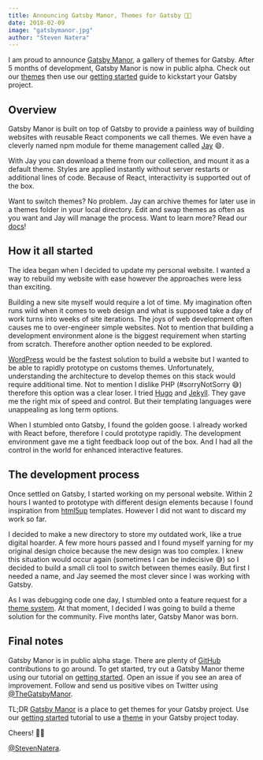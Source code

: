 ```yaml
---
title: Announcing Gatsby Manor, Themes for Gatsby 🎉🎊
date: 2018-02-09
image: "gatsbymanor.jpg"
author: "Steven Natera"
---
```


I am proud to announce [Gatsby Manor](https://landing.gatsbymanor.com/news/gatsbymanor-live), a gallery
of themes for Gatsby. After 5 months of
development, Gatsby Manor is now in public alpha. Check out our
[themes](https://landing.gatsbymanor.com/news/gatsbymanor-live) then use our [getting started](https://landing.gatsbymanor.com/news/gatsbymanor-live) guide to
kickstart your Gatsby project.

## Overview

Gatsby Manor is built on top of Gatsby to provide a painless way of building
websites with reusable React components we call themes. We even have a
cleverly named npm module for theme management called
[Jay](https://landing.gatsbymanor.com/news/gatsbymanor-live) 😄.

With Jay you can download a theme from our collection, and mount it as a default
theme. Styles are applied instantly without server restarts or additional lines
of code. Because of React, interactivity is supported out of the box.

Want to switch themes? No problem. Jay can archive themes for later use in a
themes folder in your local directory. Edit and swap themes as often as you want
and Jay will manage the process. Want to learn more? Read our
[docs](https://landing.gatsbymanor.com/news/gatsbymanor-live)!

## How it all started

The idea began when I decided to update my personal website. I wanted a way to
rebuild my website with ease however the approaches were less than exciting.

Building a new site myself would require a lot of time. My imagination often
runs wild when it comes to web design and what is supposed take a day of work
turns into weeks of site iterations. The joys of web development often causes me
to over-engineer simple websites. Not to mention that building a development
environment alone is the biggest requirement when starting from scratch.
Therefore another option needed to be explored.

[WordPress](https://wordpress.org/) would be the fastest solution to build a
website but I wanted to be able to rapidly prototype on customs themes.
Unfortunately, understanding the architecture to develop themes on this stack
would require additional time. Not to mention I dislike PHP (#sorryNotSorry 😅)
therefore this option was a clear loser. I tried [Hugo](https://gohugo.io/) and
[Jekyll](https://jekyllrb.com/). They gave me the right mix of speed and
control. But their templating languages were unappealing as long term options.

When I stumbled onto Gatsby, I found the golden goose. I already worked with
React before, therefore I could prototype rapidly. The development environment
gave me a tight feedback loop out of the box. And I had all the control in the
world for enhanced interactive features.

## The development process

Once settled on Gatsby, I started working on my personal website. Within 2
hours I wanted to prototype with different design elements because I found
inspiration from [html5up](https://html5up.net/) templates. However I did not
want to discard my work so far.

I decided to make a new directory to store my outdated work, like a true digital
hoarder. A few more hours passed and I found myself yarning for
my original design choice because the new design was too complex. I knew this
situation would occur again (sometimes I can be indecisive 😅) so I decided to build
a small cli tool to switch between themes easily. But first I needed a name, and
Jay seemed the most clever since I was working with Gatsby.

As I was debugging code one day, I stumbled onto a feature request for a
[theme system](https://github.com/gatsbyjs/gatsby/issues/2662). At that moment,
I decided I was going to build a theme solution for the community. Five
months later, Gatsby Manor was born.

## Final notes

Gatsby Manor is in public alpha stage. There are plenty of
[GitHub](https://github.com/gatsbymanor) contributions to go around. To get
started, try out a Gatsby Manor theme using our tutorial on [getting started](https://landing.gatsbymanor.com/news/gatsbymanor-live). Open an
issue if you see an area of improvement. Follow and send us positive vibes on
Twitter using [@TheGatsbyManor](https://twitter.com/TheGatsbyManor).

TL;DR [Gatsby Manor](https://landing.gatsbymanor.com/news/gatsbymanor-live) is a place to get themes for
your Gatsby project. Use our [getting started](https://landing.gatsbymanor.com/news/gatsbymanor-live) tutorial to use
a [theme](https://landing.gatsbymanor.com/news/gatsbymanor-live) in your Gatsby project today.

Cheers! 🎉🎊

[@StevenNatera](https://twitter.com/stevennatera).
